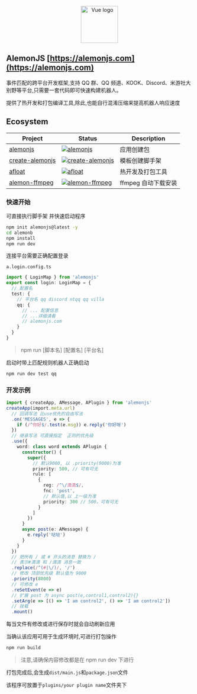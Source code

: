 <p align="center"><a href="https://alemonjs.com/" target="_blank" rel="noopener noreferrer"><img width="100" src="https://alemonjs.com/img/alemon.jpg" alt="Vue logo"></a></p>

## AlemonJS [https://alemonjs.com](https://alemonjs.com)

事件匹配的跨平台开发框架,支持 QQ 群、QQ 频道、KOOK、Discord、米游社大别野等平台,只需要一套代码即可快速构建机器人。

提供了热开发和打包编译工具,除此,也能自行混淆压缩来提高机器人响应速度

## Ecosystem

| Project           | Status                                | Description         |
| ----------------- | ------------------------------------- | ------------------- |
| [alemonjs]        | [![alemonjs]][alemonjs]               | 应用创建包          |
| [create-alemonjs] | [![create-alemonjs]][create-alemonjs] | 模板创建脚手架      |
| [afloat]          | [![afloat]][afloat]                   | 热开发及打包工具    |
| [alemon-ffmpeg]   | [![alemon-ffmpeg]][alemon-ffmpeg]     | ffmpeg 自动下载安装 |

[alemonjs]: https://www.npmjs.com/package/alemonjs
[create-alemonjs]: https://www.npmjs.com/package/create-alemonjs
[afloat]: https://www.npmjs.com/package/afloat
[alemon-ffmpeg]: https://www.npmjs.com/package/alemon-ffmpeg

### 快速开始

可直接执行脚手架 并快速启动程序

```sh
npm init alemonjs@latest -y
cd alemonb
npm install
npm run dev
```

连接平台需要正确配置登录

`a.login.config.ts`

```ts
import { LoginMap } from 'alemonjs'
export const login: LoginMap = {
  // 配置名
  test: {
    // 平台名 qq discord ntqq qq villa
    qq: {
      // ... 配置信息
      // ...详细请看
      // alemonjs.com
    }
  }
}
```

> npm run [脚本名] [配置名] [平台名]

启动时带上匹配规则机器人正确启动

```sh
npm run dev test qq
```

### 开发示例

```ts
import { createApp, AMessage, APlugin } from 'alemonjs'
createApp(import.meta.url)
  // 回调写法 比use优先的自由写法
  .on('MESSAGES', e => {
    if (/^你好$/.test(e.msg)) e.reply('你好呀')
  })
  // 继承写法 可直接指定  正则的优先级
  .use({
    word: class word extends APlugin {
      constructor() {
        super({
          // 默认9000, 以 .priority(9000)为准
          priority: 500, // 可有可无
          rule: [
            {
              reg: /^\/滴滴$/,
              fnc: 'post',
              // 默认值,以 上一级为准
              priority: 300 // 500，可有可无
            }
          ]
        })
      }
      async post(e: AMessage) {
        e.reply('哒哒')
      }
    }
  })
  // 把所有 / 或 # 开头的消息 替换为 /
  // 表示#滴滴 和 /滴滴 消息一致
  .replace(/^(#|\/)/, '/')
  // 修改 顶部优先级 默认值为 9000
  .priority(8000)
  // 可修改 e
  .reSetEvent(e => e)
  // 扩展 post 为 async post(e,control1,control2){}
  .setArg(e => [() => 'I am control2', () => 'I am control2'])
  // 挂载
  .mount()
```

每当文件有修改或进行保存时就会自动刷新应用

当确认该应用可用于生成环境时,可进行打包操作

```sh
npm run build
```

> 注意,请确保内容修改都是在 npm run dev 下进行

打包完成后,会生成`dist/main.js`和`package.json`文件

该程序可放置于`plugins/your plugin name`文件夹下
